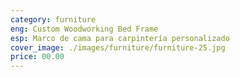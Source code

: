 ```yaml
---
category: furniture
eng: Custom Woodworking Bed Frame
esp: Marco de cama para carpintería personalizado
cover_image: ./images/furniture/furniture-25.jpg
price: 00.00
---
```

 
